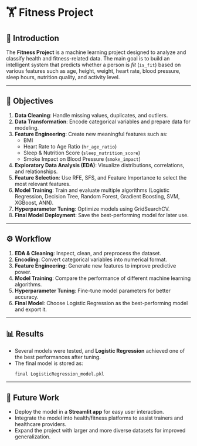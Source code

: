# 🏋️ Fitness Project  

## 📌 Introduction  
The **Fitness Project** is a machine learning project designed to analyze and classify health and fitness-related data. The main goal is to build an intelligent system that predicts whether a person is *fit* (`is_fit`) based on various features such as age, height, weight, heart rate, blood pressure, sleep hours, nutrition quality, and activity level.  

---

## 🎯 Objectives  
1. **Data Cleaning**: Handle missing values, duplicates, and outliers.  
2. **Data Transformation**: Encode categorical variables and prepare data for modeling.  
3. **Feature Engineering**: Create new meaningful features such as:  
   - BMI  
   - Heart Rate to Age Ratio (`hr_age_ratio`)  
   - Sleep & Nutrition Score (`sleep_nutrition_score`)  
   - Smoke Impact on Blood Pressure (`smoke_impact`)  
4. **Exploratory Data Analysis (EDA)**: Visualize distributions, correlations, and relationships.  
5. **Feature Selection**: Use RFE, SFS, and Feature Importance to select the most relevant features.  
6. **Model Training**: Train and evaluate multiple algorithms (Logistic Regression, Decision Tree, Random Forest, Gradient Boosting, SVM, XGBoost, ANN).  
7. **Hyperparameter Tuning**: Optimize models using GridSearchCV.  
8. **Final Model Deployment**: Save the best-performing model for later use.  

---

## ⚙️ Workflow  
1. **EDA & Cleaning**: Inspect, clean, and preprocess the dataset.  
2. **Encoding**: Convert categorical variables into numerical format.  
3. **Feature Engineering**: Generate new features to improve predictive power.  
4. **Model Training**: Compare the performance of different machine learning algorithms.  
5. **Hyperparameter Tuning**: Fine-tune model parameters for better accuracy.  
6. **Final Model**: Choose Logistic Regression as the best-performing model and export it.  

---

## 📊 Results  
- Several models were tested, and **Logistic Regression** achieved one of the best performances after tuning.  
- The final model is stored as:  
  ```
  final LogisticRegression_model.pkl
  ```  

---

## 🚀 Future Work  
- Deploy the model in a **Streamlit app** for easy user interaction.  
- Integrate the model into health/fitness platforms to assist trainers and healthcare providers.  
- Expand the project with larger and more diverse datasets for improved generalization.  
